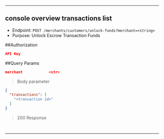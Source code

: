 
----------------------------------------------------------------------------------
## console overview transactions list
* Endpoint: `POST /merchants/customers/unlock-funds?merchant=<string>`
* Purpose: Unlock Escrow Transaction Funds

##Authorization

```json
API Key
```

##Query Params
```json
merchant            <str>
```

> Body parameter

```json
{
  "transactions": [
    "<transaction id>"
  ]
}
```
> 200 Response

```json
 
```
----------------------------------------------------------------------------------